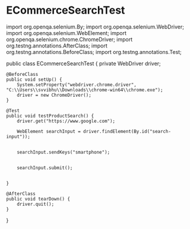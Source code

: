 # ECommerceSearchTest



import org.openqa.selenium.By;
import org.openqa.selenium.WebDriver;
import org.openqa.selenium.WebElement;
import org.openqa.selenium.chrome.ChromeDriver;
import org.testng.annotations.AfterClass;
import org.testng.annotations.BeforeClass;
import org.testng.annotations.Test;

public class ECommerceSearchTest {
    private WebDriver driver;

    @BeforeClass
    public void setUp() {
        System.setProperty("webdriver.chrome.driver", "C:\\Users\\svvibhu\\Downloads\\chrome-win64\\chrome.exe");
        driver = new ChromeDriver();
    }

    @Test
    public void testProductSearch() {
        driver.get("https://www.google.com"); 

        WebElement searchInput = driver.findElement(By.id("search-input"));

   
        searchInput.sendKeys("smartphone");

      
        searchInput.submit();

       
    }

    @AfterClass
    public void tearDown() {
        driver.quit();
    }
}
